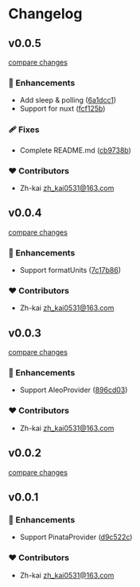 # Changelog


## v0.0.5

[compare changes](https://github.com/zh-kai/utils/compare/v0.0.4...v0.0.5)

### 🚀 Enhancements

- Add sleep & polling ([6a1dcc1](https://github.com/zh-kai/utils/commit/6a1dcc1))
- Support for nuxt ([fcf125b](https://github.com/zh-kai/utils/commit/fcf125b))

### 🩹 Fixes

- Complete README.md ([cb9738b](https://github.com/zh-kai/utils/commit/cb9738b))

### ❤️ Contributors

- Zh-kai <zh_kai0531@163.com>

## v0.0.4

[compare changes](https://github.com/zh-kai/utils/compare/v0.0.3...v0.0.4)

### 🚀 Enhancements

- Support formatUnits ([7c17b86](https://github.com/zh-kai/utils/commit/7c17b86))

### ❤️ Contributors

- Zh-kai <zh_kai0531@163.com>

## v0.0.3

[compare changes](https://github.com/zh-kai/utils/compare/v0.0.2...v0.0.3)

### 🚀 Enhancements

- Support AleoProvider ([896cd03](https://github.com/zh-kai/utils/commit/896cd03))

### ❤️ Contributors

- Zh-kai <zh_kai0531@163.com>

## v0.0.2

[compare changes](https://github.com/zh-kai/utils/compare/v0.0.1...v0.0.2)

## v0.0.1


### 🚀 Enhancements

- Support PinataProvider ([d9c522c](https://github.com/zh-kai/utils/commit/d9c522c))

### ❤️ Contributors

- Zh-kai <zh_kai0531@163.com>

